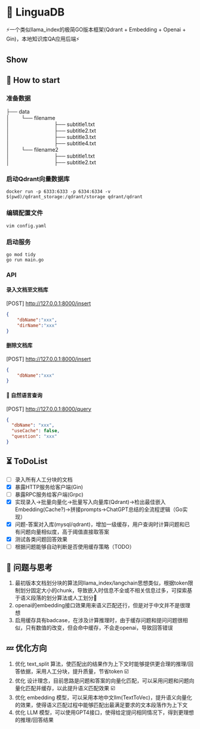 # 🧠 LinguaDB
⚡一个类似llama_index的极简GO版本框架(Qdrant + Embedding + Openai + Gin)，本地知识库QA应用后端⚡

## Show

## 👋 How to start

### 准备数据
├── data  
│ &emsp;&emsp;└── filename  
│ &emsp;&emsp;&emsp;&emsp;&emsp;&emsp;&emsp;&emsp;   ├── subtitle1.txt  
│ &emsp;&emsp;&emsp;&emsp;&emsp;&emsp;&emsp;&emsp;   ├── subtitle2.txt  
│ &emsp;&emsp;&emsp;&emsp;&emsp;&emsp;&emsp;&emsp;   ├── subtitle3.txt  
│ &emsp;&emsp;&emsp;&emsp;&emsp;&emsp;&emsp;&emsp;   ├── subtitle4.txt  
│ &emsp;&emsp;└── filename2  
│ &emsp;&emsp;&emsp;&emsp;&emsp;&emsp;&emsp;&emsp;   ├── subtitle1.txt  
│ &emsp;&emsp;&emsp;&emsp;&emsp;&emsp;&emsp;&emsp;   ├── subtitle2.txt

### 启动Qdrant向量数据库
`docker run -p 6333:6333 -p 6334:6334
-v $(pwd)/qdrant_storage:/qdrant/storage
qdrant/qdrant`

### 编辑配置文件
`vim config.yaml`

### 启动服务
`go mod tidy`  
`go run main.go`

### API

#### 录入文档至文档库
[POST] http://127.0.0.1:8000/insert

```json
{
    "dbName":"xxx",
    "dirName":"xxx"
}
```

#### 删除文档库
[POST] http://127.0.0.1:8000/insert

```json
{
    "dbName":"xxx"
}
```

#### 🥳 自然语言查询
[POST] http://127.0.0.1:8000/query
```json
{
  "dbName": "xxx",
  "useCache": false,
  "question": "xxx"
}
```

## ⏳ ToDoList
- [ ] 录入所有人工分块的文档
- [x] 暴露HTTP服务给客户端(Gin)
- [ ] 暴露RPC服务给客户端(Grpc)
- [x] 实现录入->批量向量化->批量写入向量库(Qdrant)->检出最佳嵌入Embedding(Cache?)->拼接prompts->ChatGPT总结的全流程逻辑（Go实现）
- [x] 问题-答案对入库(mysql/qdrant)，增加一级缓存，用户查询时计算问题和已有问题向量相似度，高于阈值直接取答案
- [x] 测试各类问题回答效果
- [ ] 根据问题能够自动判断是否使用缓存策略（TODO）

## 🤔 问题与思考
1. 最初版本文档划分块的算法同llama_index/langchain思想类似，根据token限制划分固定大小的chunk，导致嵌入时信息不全或不相关信息过多，可探索基于语义段落的划分算法或人工划分🐶
2. openai的embedding接口效果用来语义匹配还行，但是对于中文并不是很理想
3. 启用缓存具有badcase，在涉及计算推理时，由于缓存问题和提问问题很相似，只有数值的改变，但会命中缓存，不会走openai，导致回答错误

## 💤 优化方向
1. 优化 text_split 算法，使匹配出的结果作为上下文时能够提供更合理的推理/回答依据，采用人工分块，提升质量，节省token ☑️
2. 优化 设计理念，目前思路是问题和答案的向量化匹配，可以采用问题和问题向量化匹配并缓存，以此提升语义匹配效果 ☑️
3. 优化 embedding 模型，可以采用本地中文llm(TextToVec)，提升语义向量化的效果，使得语义匹配过程中能够匹配出最满足要求的文本段落作为上下文
4. 优化 LLM 模型，可以使用GPT4接口，使得给定提问相同情况下，得到更理想的推理/回答结果

